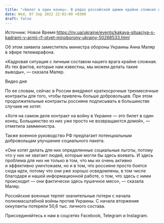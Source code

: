 ```yaml
---
title: "«Билет в один конец». В рядах российской армии крайне сложная кадровая ситуация — Маляр"
date: Wed, 07 Sep 2022 22:03:00 +0300
draft: false
---
```

Источник: Новое Время https://nv.ua/ukraine/events/kakaya-situaciya-s-kadrami-v-armii-rf-otvet-minoborony-ukrainy-50268533.html


 Об этом заявила заместитель министра обороны Украины Анна Маляр в эфире телемарафона.

«Кадровая ситуация с личным составом нашего врага крайне сложная. Из тех фактов, которые нам известны, мы можем делать такие выводы», — сказала Маляр.

 Видео дня   

По ее словам, сейчас в России внедряют краткосрочные трехмесячные контракты для того, чтобы привлечь больше добровольцев. При этом продолжительные контракты россияне подписывать в большинстве случаев не хотят.

«Хотя на самом деле контракт на войну в Украине — это билет в один конец. Большинство из них уже просто не возвращаются домой», — отметила замминистра.

Также военное руководство РФ предлагает потенциальным добровольцам улучшение социального пакета.

«Они хотят делать для них определенные социальные льготы, потому что у них не хватает людей, которые могли бы здесь воевать. И здесь проблема для них не только в том, что мы их очень активно и эффективно уничтожаем, но и в том, что россияне просто боятся сюда идти, потому что они уже хорошо осведомлены, в том числе благодаря и нашей информационной работе, о том, что здесь с ними происходит — они фактически здесь пушечное мясо», — сказала Маляр.

Российские военные терпят значительные потери с начала полномасштабной войны против Украины. С начала вторжения оккупанты потеряли 50,6 тыс. личного состава.

Присоединяйтесь к нам в соцсетях Facebook, Telegram и Instagram.
